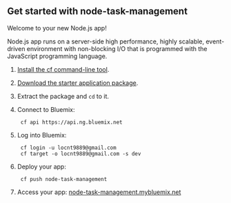 Get started with node-task-management
-----------------------------------
Welcome to your new Node.js app!

Node.js app runs on a server-side high performance, highly scalable, event-driven environment with non-blocking I/O that is programmed with the JavaScript programming language.

1. [Install the cf command-line tool](https://www.ng.bluemix.net/docs/#starters/BuildingWeb.html#install_cf).
2. [Download the starter application package](https://ace.ng.bluemix.net:443/rest/../rest/apps/2954d149-2873-429d-b84a-05b746da032e/starter-download).
3. Extract the package and `cd` to it.
4. Connect to Bluemix:

		cf api https://api.ng.bluemix.net

5. Log into Bluemix:

		cf login -u locnt9889@gmail.com
		cf target -o locnt9889@gmail.com -s dev

6. Deploy your app:

		cf push node-task-management

7. Access your app: [node-task-management.mybluemix.net](//node-task-management.mybluemix.net)

